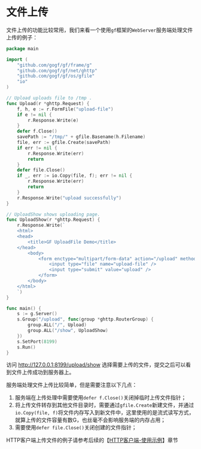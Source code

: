 # 文件上传

文件上传的功能比较常用，我们来看一个使用`gf`框架的`WebServer`服务端处理文件上传的例子：

```go
package main

import (
	"github.com/gogf/gf/frame/g"
	"github.com/gogf/gf/net/ghttp"
	"github.com/gogf/gf/os/gfile"
	"io"
)

// Upload uploads file to /tmp .
func Upload(r *ghttp.Request) {
	f, h, e := r.FormFile("upload-file")
	if e != nil {
		r.Response.Write(e)
	}
	defer f.Close()
	savePath := "/tmp/" + gfile.Basename(h.Filename)
	file, err := gfile.Create(savePath)
	if err != nil {
		r.Response.Write(err)
		return
	}
	defer file.Close()
	if _, err := io.Copy(file, f); err != nil {
		r.Response.Write(err)
		return
	}
	r.Response.Write("upload successfully")
}

// UploadShow shows uploading page.
func UploadShow(r *ghttp.Request) {
	r.Response.Write(`
    <html>
    <head>
        <title>GF UploadFile Demo</title>
    </head>
        <body>
            <form enctype="multipart/form-data" action="/upload" method="post">
                <input type="file" name="upload-file" />
                <input type="submit" value="upload" />
            </form>
        </body>
    </html>
    `)
}

func main() {
	s := g.Server()
	s.Group("/upload", func(group *ghttp.RouterGroup) {
		group.ALL("/", Upload)
		group.ALL("/show", UploadShow)
	})
	s.SetPort(8199)
	s.Run()
}
```

访问  http://127.0.0.1:8199/upload/show  选择需要上传的文件，提交之后可以看到文件上传成功到服务器上。

服务端处理文件上传比较简单，但是需要注意以下几点：
1. 服务端在上传处理中需要使用`defer f.Close()`关闭掉临时上传文件指针；
1. 将上传文件转存到其他文件目录时，需要通过`gfile.Create`新建文件，并通过`io.Copy(file, f)`将文件内存写入到新文件中，这里使用的是流式读写方式，就算上传的文件容量有数G，也丝毫不会影响服务端的内存占用；
1. 需要使用`defer file.Close()`关闭创建的文件指针；

HTTP客户端上传文件的例子请参考后续的【[HTTP客户端-使用示例](net/ghttp/client/example.md)】章节

